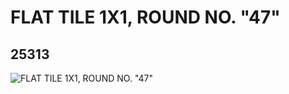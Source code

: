 # FLAT TILE 1X1, ROUND NO. "47"
## 25313
![FLAT TILE 1X1, ROUND NO. "47"](https://lc-www-live-s.legocdn.com/media/bricks/5/2/6138964.jpg)